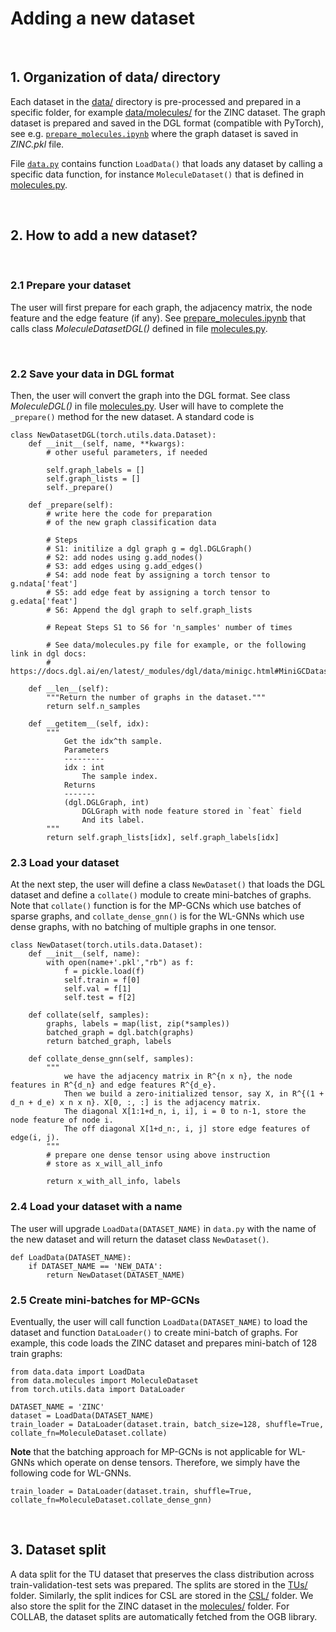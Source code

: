 # Adding a new dataset 


<br>

## 1. Organization of data/ directory 

Each dataset in the [data/](../data/) directory is pre-processed and prepared in a specific folder, for example [data/molecules/](../data/molecules) for the ZINC dataset. The graph dataset is prepared and saved in the DGL format (compatible with PyTorch), see e.g. [`prepare_molecules.ipynb`](../data/molecules/prepare_molecules.ipynb) where the graph dataset is saved in *ZINC.pkl* file.

File [`data.py`](../data/data.py) contains function `LoadData()` that loads any dataset by calling a specific data function, for instance `MoleculeDataset()` that is defined in [molecules.py](../data/molecules.py). 





<br>

## 2. How to add a new dataset?

<br>


### 2.1 Prepare your dataset

The user will first prepare for each graph, the adjacency matrix, the node feature and the edge feature (if any). 
See  [prepare_molecules.ipynb](../data/molecules/prepare_molecules.ipynb) that calls class *MoleculeDatasetDGL()* defined in file [molecules.py](../data/molecules.py).





<br>

### 2.2 Save your data in DGL format


Then, the user will convert the graph into the DGL format. See class *MoleculeDGL()* in file [molecules.py](../data/molecules.py). User will have to complete the `_prepare()` method for the new dataset. A standard code is 
```
class NewDatasetDGL(torch.utils.data.Dataset):
    def __init__(self, name, **kwargs):
        # other useful parameters, if needed
        
        self.graph_labels = []
        self.graph_lists = []
        self._prepare()
    
    def _prepare(self):
        # write here the code for preparation
        # of the new graph classification data
        
        # Steps
        # S1: initilize a dgl graph g = dgl.DGLGraph()
        # S2: add nodes using g.add_nodes()
        # S3: add edges using g.add_edges()
        # S4: add node feat by assigning a torch tensor to g.ndata['feat'] 
        # S5: add edge feat by assigning a torch tensor to g.edata['feat']
        # S6: Append the dgl graph to self.graph_lists
        
        # Repeat Steps S1 to S6 for 'n_samples' number of times
        
        # See data/molecules.py file for example, or the following link in dgl docs:
        # https://docs.dgl.ai/en/latest/_modules/dgl/data/minigc.html#MiniGCDataset
        
    def __len__(self):
        """Return the number of graphs in the dataset."""
        return self.n_samples

    def __getitem__(self, idx):
        """
            Get the idx^th sample.
            Parameters
            ---------
            idx : int
                The sample index.
            Returns
            -------
            (dgl.DGLGraph, int)
                DGLGraph with node feature stored in `feat` field
                And its label.
        """
        return self.graph_lists[idx], self.graph_labels[idx]
```


### 2.3 Load your dataset

At the next step, the user will define a class `NewDataset()` that loads the DGL dataset and define a `collate()` module to create mini-batches of graphs.  Note that `collate()` function is for the MP-GCNs which use batches of sparse graphs, and `collate_dense_gnn()` is for the WL-GNNs which use dense graphs, with no batching of multiple graphs in one tensor.
```
class NewDataset(torch.utils.data.Dataset):
    def __init__(self, name):
        with open(name+'.pkl',"rb") as f:
            f = pickle.load(f)
            self.train = f[0]
            self.val = f[1]
            self.test = f[2]
    
    def collate(self, samples):
    	graphs, labels = map(list, zip(*samples))
    	batched_graph = dgl.batch(graphs)
        return batched_graph, labels
        
    def collate_dense_gnn(self, samples):
        """
            we have the adjacency matrix in R^{n x n}, the node features in R^{d_n} and edge features R^{d_e}.
            Then we build a zero-initialized tensor, say X, in R^{(1 + d_n + d_e) x n x n}. X[0, :, :] is the adjacency matrix.
            The diagonal X[1:1+d_n, i, i], i = 0 to n-1, store the node feature of node i. 
            The off diagonal X[1+d_n:, i, j] store edge features of edge(i, j).
        """
        # prepare one dense tensor using above instruction
        # store as x_will_all_info
        
        return x_with_all_info, labels
```


### 2.4 Load your dataset with a name

The user will upgrade `LoadData(DATASET_NAME)` in `data.py` with the name of the new dataset and will return the dataset class `NewDataset()`. 
```
def LoadData(DATASET_NAME):
    if DATASET_NAME == 'NEW_DATA':
        return NewDataset(DATASET_NAME)
```





### 2.5 Create mini-batches for MP-GCNs

Eventually, the user will call function `LoadData(DATASET_NAME)` to load the dataset and function `DataLoader()` to create mini-batch of graphs. For example, this code loads the ZINC dataset and prepares mini-batch of 128 train graphs:
```
from data.data import LoadData
from data.molecules import MoleculeDataset
from torch.utils.data import DataLoader

DATASET_NAME = 'ZINC'
dataset = LoadData(DATASET_NAME)
train_loader = DataLoader(dataset.train, batch_size=128, shuffle=True, collate_fn=MoleculeDataset.collate)
```

**Note** that the batching approach for MP-GCNs is not applicable for WL-GNNs which operate on dense tensors. Therefore, we simply have the following code for WL-GNNs.

```
train_loader = DataLoader(dataset.train, shuffle=True, collate_fn=MoleculeDataset.collate_dense_gnn)
```



<br>

## 3. Dataset split

A data split for the TU dataset that preserves the class distribution across train-validation-test sets was prepared. The splits are stored in the [TUs/](../data/TUs) folder. Similarly, the split indices for CSL are stored in the [CSL/](../data/CSL) folder. We also store the split for the ZINC dataset in the [molecules/](../data/molecules) folder. For COLLAB, the dataset splits are automatically fetched from the OGB library.
















<br><br><br>